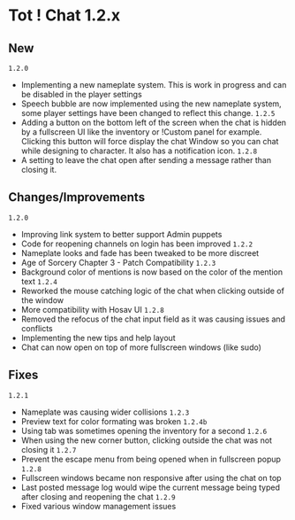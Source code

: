 # Tot ! Chat 1.2.x

## New

`1.2.0`
- Implementing a new nameplate system. This is work in progress and can be disabled in the player settings
- Speech bubble are now implemented using the new nameplate system, some player settings have been changed to reflect this change.
`1.2.5`
- Adding a button on the bottom left of the screen when the chat is hidden by a fullscreen UI like the inventory or !Custom panel for example. Clicking this button will force display the chat Window so you can chat while designing to character. It also has a notification icon.
`1.2.8`
- A setting to leave the chat open after sending a message rather than closing it.

## Changes/Improvements

`1.2.0`
- Improving link system to better support Admin puppets
- Code for reopening channels on login has been improved
`1.2.2`
- Nameplate looks and fade has been tweaked to be more discreet
- Age of Sorcery Chapter 3 - Patch Compatibility
`1.2.3`
- Background color of mentions is now based on the color of the mention text
`1.2.4`
- Reworked the mouse catching logic of the chat when clicking outside of the window
- More compatibility with Hosav UI
`1.2.8`
- Removed the refocus of the chat input field as it was causing issues and conflicts
- Implementing the new tips and help layout
- Chat can now open on top of more fullscreen windows (like sudo)

## Fixes

`1.2.1`
- Nameplate was causing wider collisions
`1.2.3`
- Preview text for color formating was broken
`1.2.4b`
- Using tab was sometimes opening the inventory for a second
`1.2.6`
- When using the new corner button, clicking outside the chat was not closing it
`1.2.7`
- Prevent the escape menu from being opened when in fullscreen popup
`1.2.8`
- Fullscreen windows became non responsive after using the chat on top
- Last posted message log would wipe the current message being typed after closing and reopening the chat
`1.2.9`
- Fixed various window management issues